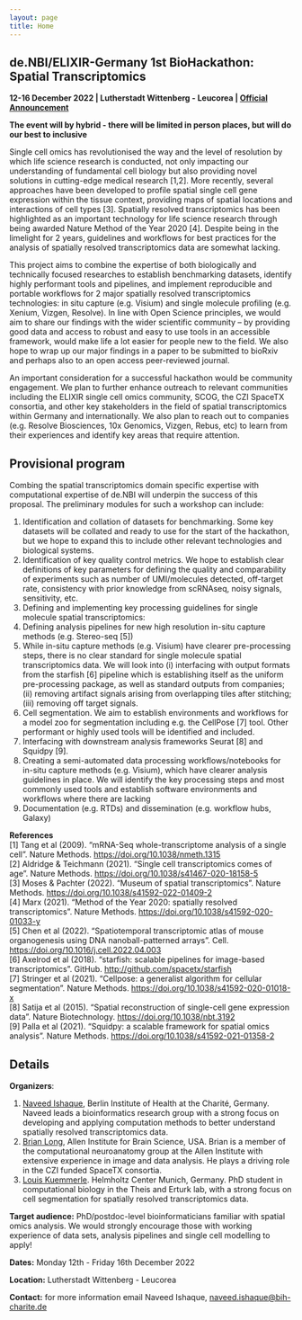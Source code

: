 ```yaml
---
layout: page
title: Home
---
```


## de.NBI/ELIXIR-Germany 1st BioHackathon: Spatial Transcriptomics

**12-16 December 2022 | Lutherstadt Wittenberg - Leucorea | [Official Announcement](https://www.denbi.de/de-nbi-events/1454-biohackathon-germany)**

**The event will by hybrid - there will be limited in person places, but will do our best to inclusive**

Single cell omics has revolutionised the way and the level of resolution by which life science research is conducted, not only impacting our understanding of fundamental cell biology but also providing novel solutions in cutting-edge medical research [1,2]. More recently, several approaches have been developed to profile spatial single cell gene expression within the tissue context, providing maps of spatial locations and interactions of cell types [3]. Spatially resolved transcriptomics has been highlighted as an important technology for life science research through being awarded Nature Method of the Year 2020 [4]. Despite being in the limelight for 2 years, guidelines and workflows for best practices for the analysis of spatially resolved transcriptomics data are somewhat lacking. 
 
This project aims to combine the expertise of both biologically and technically focused researches to establish benchmarking datasets, identify highly performant tools and pipelines, and implement reproducible and portable workflows for 2 major spatially resolved transcriptomics technologies: in situ capture (e.g. Visium) and single molecule profiling (e.g. Xenium, Vizgen, Resolve). In line with Open Science principles, we would aim to share our findings with the wider scientific community – by providing good data and access to robust and easy to use tools in an accessible framework, would make life a lot easier for people new to the field. We also hope to wrap up our major findings in a paper to be submitted to bioRxiv and perhaps also to an open access peer-reviewed journal.
 
An important consideration for a successful hackathon would be community engagement. We plan to further enhance outreach to relevant communities including the ELIXIR single cell omics community, SCOG, the CZI SpaceTX consortia, and other key stakeholders in the field of spatial transcriptomics within Germany and internationally. We also plan to reach out to companies (e.g. Resolve Biosciences, 10x Genomics, Vizgen, Rebus, etc) to learn from their experiences and identify key areas that require attention.
 
## Provisional program
Combing the spatial transcriptomics domain specific expertise with computational expertise of de.NBI will underpin the success of this proposal. The preliminary modules for such a workshop can include:
1.	Identification and collation of datasets for benchmarking. Some key datasets will be collated and ready to use for the start of the hackathon, but we hope to expand this to include other relevant technologies and biological systems.
2.	Identification of key quality control metrics. We hope to establish clear definitions of key parameters for defining the quality and comparability of experiments such as number of UMI/molecules detected, off-target rate, consistency with prior knowledge from scRNAseq, noisy signals, sensitivity, etc.
3.	Defining and implementing key processing guidelines for single molecule spatial transcriptomics:
1.	Defining analysis pipelines for new high resolution in-situ capture methods  (e.g. Stereo-seq [5])
2.	While in-situ capture methods (e.g. Visium) have clearer pre-processing steps, there is no clear standard for single molecule spatial transcriptomics data. We will look into (i) interfacing with output formats from the starfish [6] pipeline which is establishing itself as the uniform pre-processing package, as well as standard outputs from companies; (ii) removing artifact signals arising from overlapping tiles after stitching; (iii) removing off target signals.
3.	Cell segmentation. We aim to establish environments and workflows for a model zoo for segmentation including e.g. the CellPose [7] tool. Other performant or highly used tools will be identified and included.
4.	Interfacing with downstream analysis frameworks Seurat [8] and Squidpy [9].
4.	Creating a semi-automated data processing workflows/notebooks for in-situ capture methods (e.g. Visium), which have clearer analysis guidelines in place. We will identify the key processing steps and most commonly used tools and establish software environments and workflows where there are lacking
5.	Documentation (e.g. RTDs) and dissemination (e.g. workflow hubs, Galaxy)
 
**References**<br>
[1] Tang et al (2009). “mRNA-Seq whole-transcriptome analysis of a single cell”. Nature Methods.  https://doi.org/10.1038/nmeth.1315<br>
[2] Aldridge & Teichmann (2021). “Single cell transcriptomics comes of age”. Nature Methods. https://doi.org/10.1038/s41467-020-18158-5<br>
[3] Moses & Pachter (2022). “Museum of spatial transcriptomics”. Nature Methods.  https://doi.org/10.1038/s41592-022-01409-2<br>
[4] Marx (2021). “Method of the Year 2020: spatially resolved transcriptomics”. Nature Methods.  https://doi.org/10.1038/s41592-020-01033-y<br>
[5] Chen et al (2022). “Spatiotemporal transcriptomic atlas of mouse organogenesis using DNA nanoball-patterned arrays”. Cell. https://doi.org/10.1016/j.cell.2022.04.003<br>
[6] Axelrod et al (2018). “starfish: scalable pipelines for image-based transcriptomics”. GitHub. http://github.com/spacetx/starfish<br>
[7] Stringer et al (2021). “Cellpose: a generalist algorithm for cellular segmentation”. Nature Methods. https://doi.org/10.1038/s41592-020-01018-x<br>
[8] Satija et al (2015). “Spatial reconstruction of single-cell gene expression data”. Nature Biotechnology. https://doi.org/10.1038/nbt.3192<br>
[9] Palla et al (2021). “Squidpy: a scalable framework for spatial omics analysis”. Nature Methods. https://doi.org/10.1038/s41592-021-01358-2<br>


## Details

**Organizers**: 
1.	[Naveed Ishaque](Naveed.ishaque@bih-charite.de), Berlin Institute of Health at the Charité, Germany. Naveed leads a bioinformatics research group with a strong focus on developing and applying computation methods to better understand spatially resolved transcriptomics data.<br>
2.	[Brian Long](brianl@alleninstitute.org), Allen Institute for Brain Science, USA. Brian is a member of the computational neuroanatomy group at the Allen Institute with extensive experience in image and data analysis. He plays a driving role in the CZI funded SpaceTX consortia.<br>
3.	[Louis Kuemmerle](louis.kuemmerle@helmholtz-muenchen.de). Helmholtz Center Munich, Germany. PhD student in computational biology in the Theis and Erturk lab, with a strong focus on cell segmentation for spatially resolved transcriptomics data.<br>

**Target audience:** PhD/postdoc-level bioinformaticians familiar with spatial omics analysis. We would strongly encourage those with working experience of data sets, analysis pipelines and single cell modelling to apply!

**Dates:** Monday 12th - Friday 16th December 2022

**Location:** Lutherstadt Wittenberg - Leucorea 

**Contact:** for more information email Naveed Ishaque, [naveed.ishaque@bih-charite.de](naveed.ishaque@bih-charite.de)
